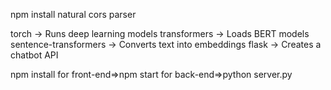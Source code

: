 npm install natural
cors 
parser

<!-- ---dependencies -->
torch → Runs deep learning models
transformers → Loads BERT models
sentence-transformers → Converts text into embeddings
flask → Creates a chatbot API
<!-- How to run  -->
npm install
for front-end=>npm start
for back-end=>python server.py

